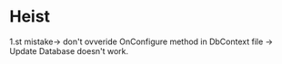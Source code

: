 # Heist

1.st mistake-> don't ovveride OnConfigure method in DbContext file -> Update Database doesn't work.
